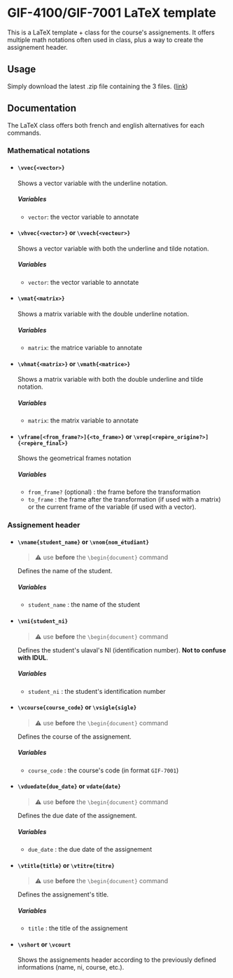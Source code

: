 # GIF-4100/GIF-7001 LaTeX template

This is a LaTeX template + class for the course's assignements. It offers multiple math notations often used in class, plus a way to create the assignement header. 

## Usage

Simply download the latest .zip file containing the 3 files. ([link](https://github.com/vigenere23/gif7001-latex-template/archive/master.zip))

## Documentation

The LaTeX class offers both french and english alternatives for each commands.

### Mathematical notations

- #### `\vvec{<vector>}`
  Shows a vector variable with the underline notation.
  
  ##### Variables
  - `vector`: the vector variable to annotate

- #### `\vhvec{<vector>}` or `\vvech{<vecteur>}`
  Shows a vector variable with both the underline and tilde notation.
  
  ##### Variables
  - `vector`: the vector variable to annotate

- #### `\vmat{<matrix>}`
  Shows a matrix variable with the double underline notation.
  
  ##### Variables
  - `matrix`: the matrice variable to annotate

- #### `\vhmat{<matrix>}` or `\vmath{<matrice>}`
  Shows a matrix variable with both the double underline and tilde notation.
  
  ##### Variables
  - `matrix`: the matrix variable to annotate

- #### `\vframe[<from_frame?>]{<to_frame>}` or `\vrep[<repère_origine?>]{<repère_final>}`
  Shows the geometrical frames notation
  
  ##### Variables
  - `from_frame?` (optional) : the frame before the transformation
  - `to_frame` : the frame after the transformation (if used with a matrix) or the current frame of the variable (if used with a vector).

### Assignement header

- #### `\vname{student_name}` or `\vnom{nom_étudiant}`
  > :warning: use **before** the `\begin{document}` command
  
  Defines the name of the student.
  
  ##### Variables
  - `student_name` : the name of the student
  
- #### `\vni{student_ni}`
  > :warning: use **before** the `\begin{document}` command
  
  Defines the student's ulaval's NI (identification number). **Not to confuse with IDUL**.
  
  ##### Variables
  - `student_ni` : the student's identification number
  
- #### `\vcourse{course_code}` or `\vsigle{sigle}`
  > :warning: use **before** the `\begin{document}` command
  
  Defines the course of the assignement.
  
  ##### Variables
  - `course_code` : the course's code (in format `GIF-7001`)
  
- #### `\vduedate{due_date}` or `vdate{date}`
  > :warning: use **before** the `\begin{document}` command
  
  Defines the due date of the assignement.
  
  ##### Variables
  - `due_date` : the due date of the assignement

- #### `\vtitle{title}` or `\vtitre{titre}`
  > :warning: use **before** the `\begin{document}` command

  Defines the assignement's title.

  ##### Variables
  - `title` : the title of the assignement
  
- #### `\vshort` or `\vcourt`
  Shows the assignements header according to the previously defined informations (name, ni, course, etc.).
